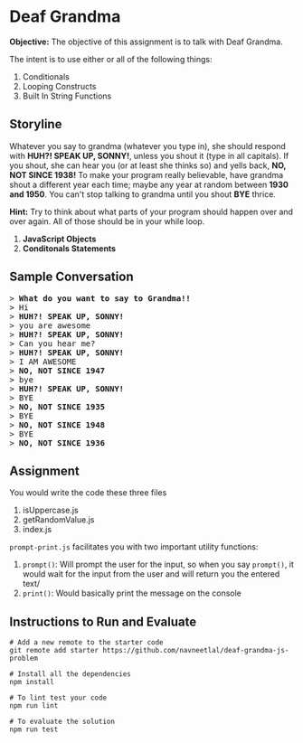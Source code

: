 # Deaf Grandma

**Objective:** The objective of this assignment is to talk with Deaf Grandma.

The intent is to use either or all of the following things:

1. Conditionals
2. Looping Constructs
3. Built In String Functions

## Storyline

Whatever you say to grandma (whatever you type in), she should respond with  **HUH?!  SPEAK UP, SONNY!**, unless you shout it (type in all capitals). If you shout, she can hear you (or at least she thinks so) and yells back, **NO, NOT SINCE 1938!** To make your program really believable, have grandma shout a different year each time; maybe any year at random between **1930 and 1950**. You can't stop talking to grandma until you shout **BYE** thrice.

**Hint:** Try to think about what parts of your program should happen over and over again. All of those should be in your while loop.

1. **JavaScript Objects**
2. **Conditonals Statements**

## Sample Conversation

<pre>
> <b>What do you want to say to Grandma!!</b>
> Hi
> <b>HUH?! SPEAK UP, SONNY!</b>
> you are awesome
> <b>HUH?! SPEAK UP, SONNY!</b>
> Can you hear me?
> <b>HUH?! SPEAK UP, SONNY!</b>
> I AM AWESOME
> <b>NO, NOT SINCE 1947</b>
> bye
> <b>HUH?! SPEAK UP, SONNY!</b>
> BYE
> <b>NO, NOT SINCE 1935</b>
> BYE
> <b>NO, NOT SINCE 1948</b>
> BYE
> <b>NO, NOT SINCE 1936</b>
</pre>

## Assignment

You would write the code these three files
1. isUppercase.js
2. getRandomValue.js
3. index.js

`prompt-print.js` facilitates you with two important utility functions:

1. `prompt()`: Will prompt the user for the input, so when you say `prompt()`, it would wait for the input from the user and will return you the entered text/
2. `print()`: Would basically print the message on the console

## Instructions to Run and Evaluate

```
# Add a new remote to the starter code
git remote add starter https://github.com/navneetlal/deaf-grandma-js-problem

# Install all the dependencies
npm install

# To lint test your code
npm run lint

# To evaluate the solution
npm run test
```